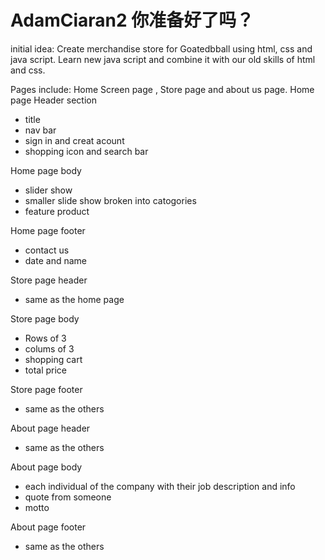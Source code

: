 # AdamCiaran2 你准备好了吗？
initial idea: Create merchandise store for Goatedbball using html, css and  java script. Learn new java script and combine it with our old skills of html and css.

Pages include: Home Screen page , Store page and about us page. 
Home page Header section
- title
- nav bar
- sign in and creat acount
- shopping icon and search bar

Home page body
- slider show 
- smaller slide show broken into catogories
- feature product

Home page footer
- contact us
- date and name

Store page header
- same as the home page

Store page body
- Rows of 3
- colums of 3
- shopping cart
- total price

Store page footer
- same as the others

About page header
- same as the others

About page body
- each individual of the company with their job description and info
- quote from someone
- motto

About page footer 
- same as the others
